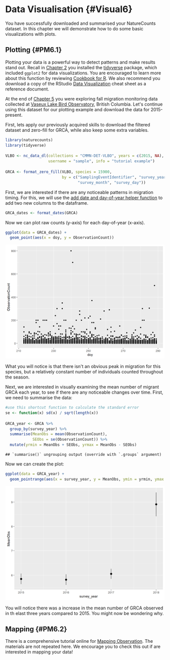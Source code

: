 # Data Visualisation {#Visual6}



You have successfully downloaded and summarised your NatureCounts dataset. In this chapter we will demonstrate how to do some basic visualizations with plots. 

## Plotting {#PM6.1}

Plotting your data is a powerful way to detect patterns and make results stand out. Recall in [Chapter 2](#Package2.2) you installed the [tidyverse](https://www.tidyverse.org/) package, which included `ggplot2` for data visualizations. You are encouraged to learn more about this function by reviewing [Cookbook for R](http://www.cookbook-r.com/Graphs/). We also recommend you download a copy of the RStudio [Data Visualization](https://rstudio.com/wp-content/uploads/2015/03/ggplot2-cheatsheet.pdf) cheat sheet as a reference document.

At the end of [Chapter 5](#Manip5) you were exploring fall migration monitoring data collected at [Vaseux Lake Bird Observatory](https://www.birdscanada.org/birdmon/default/datasets.jsp?code=CMMN-DET-VLBO), British Columbia. Let's continue using this dataset for our plotting example and download the data for 2015-present. 

First, lets apply our previously acquired skills to download the filtered dataset and zero-fill for GRCA, while also keep some extra variables. 


```r
library(naturecounts)
library(tidyverse)

VLBO <- nc_data_dl(collections = "CMMN-DET-VLBO", years = c(2015, NA), 
                   username = "sample", info = "tutorial example")

GRCA <- format_zero_fill(VLBO, species = 15900, 
                         by = c("SamplingEventIdentifier", "survey_year", 
                                "survey_month", "survey_day"))
```

First, we are interested if there are any noticeable patterns in migration timing. For this, we will use the [add date and day-of-year helper function](https://birdstudiescanada.github.io/naturecounts/reference/format_dates.html) to add two new columns to the dataframe. 


```r
GRCA_dates <- format_dates(GRCA)
```

Now we can plot raw counts (y-axis) for each day-of-year (x-axis). 


```r
ggplot(data = GRCA_dates) + 
  geom_point(aes(x = doy, y = ObservationCount))
```

<img src="06-VisualData_files/figure-html/plot1VLBO-1.png" width="672" />

What you will notice is that there isn't an obvious peak in migration for this species, but a relatively constant number of individuals counted throughout the season. 

Next, we are interested in visually examining the mean number of migrant GRCA each year, to see if there are any noticeable changes over time. First, we need to summarise the data: 


```r
#use this shortcut function to calculate the standard error
se <- function(x) sd(x) / sqrt(length(x))

GRCA_year <- GRCA %>% 
  group_by(survey_year) %>% 
  summarise(MeanObs = mean(ObservationCount), 
            SEObs = se(ObservationCount)) %>%   
  mutate(yrmin = MeanObs + SEObs, yrmax = MeanObs - SEObs)
```

```
## `summarise()` ungrouping output (override with `.groups` argument)
```

Now we can create the plot: 


```r
ggplot(data = GRCA_year) +  
  geom_pointrange(aes(x = survey_year, y = MeanObs, ymin = yrmin, ymax = yrmax))
```

<img src="06-VisualData_files/figure-html/plot2VLBO-1.png" width="672" />

You will notice there was a increase in the mean number of GRCA observed in th elast three years compared to 2015. You might now be wondering why.  

## Mapping {#PM6.2}

There is a comprehensive tutorial online for [Mapping Observation](https://birdstudiescanada.github.io/naturecounts/articles/articles/mapping-observations.html). The materials are not repeated here. We encourage you to check this out if are interested in mapping your data! 

